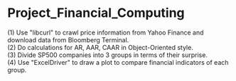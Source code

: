 # Project_Financial_Computing
(1) Use "libcurl" to crawl price information from Yahoo Finance and download data from Bloomberg Terminal.   
(2) Do calculations for AR, AAR, CAAR in Object-Oriented style.   
(3) Divide SP500 companies into 3 groups in terms of their surprise.   
(4) Use "ExcelDriver" to draw a plot to compare financial indicators of each group.  

